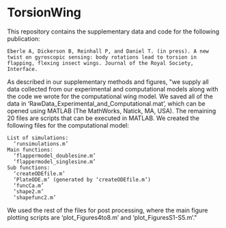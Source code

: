 TorsionWing
===========
This repository contains the supplementary data and code for the following publication: 

    Eberle A, Dickerson B, Reinhall P, and Daniel T. (in press). A new twist on gyroscopic sensing: body rotations lead to torsion in flapping, flexing insect wings. Journal of the Royal Society, Interface. 

As described in our supplementary methods and figures, "we supply all data collected from our experimental and computational models along with the code we wrote for the computational wing model.  We saved all of the data in ‘RawData_Experimental_and_Computational.mat’, which
can be opened using MATLAB (The MathWorks, Natick, MA, USA). The remaining 20 files are scripts that can be executed in MATLAB. We created the following files for the computational model:

    List of simulations: 
      ‘runsimulations.m’ 
    Main functions:
      ‘flappermodel_doublesine.m’
      ‘flappermodel_singlesine.m’ 
    Sub functions:
      ‘createODEfile.m’
      ‘PlateODE.m’ (generated by ‘createODEfile.m’) 
      ‘funcCa.m’
      ‘shape2.m’
      ‘shapefunc2.m’
      
We used the rest of the files for post processing, where the main figure plotting scripts are ‘plot_Figures4to8.m’ and ‘plot_FiguresS1-S5.m’."
